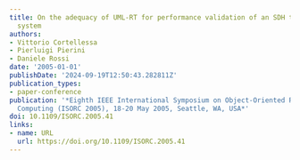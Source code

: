 ```yaml
---
title: On the adequacy of UML-RT for performance validation of an SDH telecommunication
  system
authors:
- Vittorio Cortellessa
- Pierluigi Pierini
- Daniele Rossi
date: '2005-01-01'
publishDate: '2024-09-19T12:50:43.282811Z'
publication_types:
- paper-conference
publication: '*Eighth IEEE International Symposium on Object-Oriented Real-Time Distributed
  Computing (ISORC 2005), 18-20 May 2005, Seattle, WA, USA*'
doi: 10.1109/ISORC.2005.41
links:
- name: URL
  url: https://doi.org/10.1109/ISORC.2005.41
---
```

